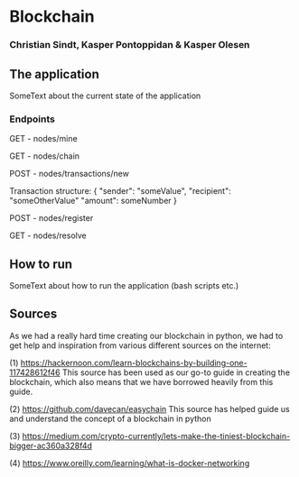 # Blockchain 
### Christian Sindt, Kasper Pontoppidan & Kasper Olesen 


## The application 

SomeText about the current state of the application


### Endpoints

GET - nodes/mine

GET - nodes/chain

POST - nodes/transactions/new 

Transaction structure:
{
	"sender": "someValue",
	"recipient": "someOtherValue"
	"amount": someNumber
}

POST - nodes/register

GET - nodes/resolve


## How to run

SomeText about how to run the application (bash scripts etc.)



## Sources
As we had a really hard time creating our blockchain in python, we had to get help and inspiration
from various different sources on the internet:

(1) https://hackernoon.com/learn-blockchains-by-building-one-117428612f46
This source has been used as our go-to guide in creating the blockchain, which also means that 
we have borrowed heavily from this guide.

(2) https://github.com/davecan/easychain
This source has helped guide us and understand the concept of a blockchain in python

(3) https://medium.com/crypto-currently/lets-make-the-tiniest-blockchain-bigger-ac360a328f4d

(4) https://www.oreilly.com/learning/what-is-docker-networking


